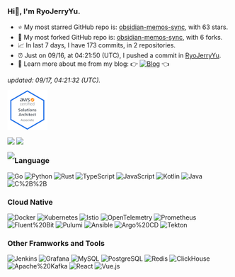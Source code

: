 
### Hi👋, I'm RyoJerryYu. 

- ⭐ My most starred GitHub repo is: [obsidian-memos-sync](https://github.com/RyoJerryYu/obsidian-memos-sync), with 63 stars.
- 🔱 My most forked GitHub repo is: [obsidian-memos-sync](https://github.com/RyoJerryYu/obsidian-memos-sync), with 6 forks.
- 📈 In last 7 days, I have 173 commits, in 2 repositories.
- ⏰ Just on 09/16, at 04:21:50 (UTC), I pushed a commit in [RyoJerryYu](https://github.com/RyoJerryYu/RyoJerryYu).
- 💞 Learn more about me from my blog: 👉 [![Blog](https://img.shields.io/badge/-->-Click%20Here%20To%20Visit%20My%20Blog-282c34?style=for-the-badge&labelColor=e5c07b)](https://blog.ryo-okami.xyz/) 👈

*updated: 09/17, 04:21:32 (UTC).*


[![AWS Certified Solutions Architect – Associate](assets/aws-certified-solutions-architect-associate.png)](https://www.credly.com/badges/b73ee111-8813-418a-b0e5-e8db234bbef9/public_url)

<p align="left">
<img height="200px" src="https://github-readme-stats.vercel.app/api/top-langs/?username=RyoJerryYu&layout=compact&show_icons=true&theme=onedark&card_width=400&langs_count=10&exclude_repo=RyoJerryYu.GitHub.io&hide=HTML,CSS"/>
  
<img height="200px" src="https://github-readme-stats.vercel.app/api?username=RyoJerryYu&show_icons=true&theme=onedark&card_width=400"/>
</p>

<img align="left" src="https://github-profile-trophy.vercel.app/?username=RyoJerryYu&theme=onedark&column=2&row=4" />

### Language

![Go](https://img.shields.io/badge/-Go-282c34?style=flat-square&logo=go&logoColor=e5c07b)
![Python](https://img.shields.io/badge/-Python-282c34?style=flat-square&logo=python&logoColor=e5c07b)
![Rust](https://img.shields.io/badge/-Rust-282c34?style=flat-square&logo=rust&logoColor=e5c07b)
![TypeScript](https://img.shields.io/badge/-TypeScript-282c34?style=flat-square&logo=TypeScript&logoColor=e5c07b)
![JavaScript](https://img.shields.io/badge/-JavaScript-282c34?style=flat-square&logo=JavaScript&logoColor=e5c07b)
![Kotlin](https://img.shields.io/badge/-Kotlin-282c34?style=flat-square&logo=Kotlin&logoColor=e5c07b)
![Java](https://img.shields.io/badge/-Java-282c34?style=flat-square&logo=Java&logoColor=e5c07b)
![C%2B%2B](https://img.shields.io/badge/-C%2B%2B-282c34?style=flat-square&logo=cplusplus&logoColor=e5c07b)


### Cloud Native

![Docker](https://img.shields.io/badge/-Docker-282c34?style=flat-square&logo=Docker&logoColor=e5c07b)
![Kubernetes](https://img.shields.io/badge/-Kubernetes-282c34?style=flat-square&logo=Kubernetes&logoColor=e5c07b)
![Istio](https://img.shields.io/badge/-Istio-282c34?style=flat-square&logo=istio&logoColor=e5c07b)
![OpenTelemetry](https://img.shields.io/badge/-OpenTelemetry-282c34?style=flat-square&logo=OpenTelemetry&logoColor=e5c07b)
![Prometheus](https://img.shields.io/badge/-Prometheus-282c34?style=flat-square&logo=Prometheus&logoColor=e5c07b)
![Fluent%20Bit](https://img.shields.io/badge/-Fluent%20Bit-282c34?style=flat-square&logo=fluentbit&logoColor=e5c07b)
![Pulumi](https://img.shields.io/badge/-Pulumi-282c34?style=flat-square&logo=Pulumi&logoColor=e5c07b)
![Ansible](https://img.shields.io/badge/-Ansible-282c34?style=flat-square&logo=Ansible&logoColor=e5c07b)
![Argo%20CD](https://img.shields.io/badge/-Argo%20CD-282c34?style=flat-square&logo=argo&logoColor=e5c07b)
![Tekton](https://img.shields.io/badge/-Tekton-282c34?style=flat-square&logo=tekton&logoColor=e5c07b)


### Other Framworks and Tools

![Jenkins](https://img.shields.io/badge/-Jenkins-282c34?style=flat-square&logo=Jenkins&logoColor=e5c07b)
![Grafana](https://img.shields.io/badge/-Grafana-282c34?style=flat-square&logo=grafana&logoColor=e5c07b)
![MySQL](https://img.shields.io/badge/-MySQL-282c34?style=flat-square&logo=MySQL&logoColor=e5c07b)
![PostgreSQL](https://img.shields.io/badge/-PostgreSQL-282c34?style=flat-square&logo=postgresql&logoColor=e5c07b)
![Redis](https://img.shields.io/badge/-Redis-282c34?style=flat-square&logo=Redis&logoColor=e5c07b)
![ClickHouse](https://img.shields.io/badge/-ClickHouse-282c34?style=flat-square&logo=clickhouse&logoColor=e5c07b)
![Apache%20Kafka](https://img.shields.io/badge/-Apache%20Kafka-282c34?style=flat-square&logo=apachekafka&logoColor=e5c07b)
![React](https://img.shields.io/badge/-React-282c34?style=flat-square&logo=React&logoColor=e5c07b)
![Vue.js](https://img.shields.io/badge/-Vue.js-282c34?style=flat-square&logo=vue.js&logoColor=e5c07b)

  
<!--
**RyoJerryYu/RyoJerryYu** is a ✨ _special_ ✨ repository because its `README.md` (this file) appears on your GitHub profile.

Here are some ideas to get you started:

- 🔭 I’m currently working on ...
- 🌱 I’m currently learning ...
- 👯 I’m looking to collaborate on ...
- 🤔 I’m looking for help with ...
- 💬 Ask me about ...
- 📫 How to reach me: ...
- 😄 Pronouns: ...
- ⚡ Fun fact: ...
-->